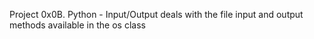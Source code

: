 Project 0x0B. Python - Input/Output deals with the file input and output methods available in the os class
